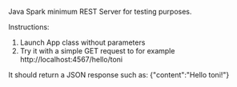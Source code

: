 Java Spark minimum REST Server for testing purposes.

Instructions:
1. Launch App class without parameters
2. Try it with a simple GET request to for example http://localhost:4567/hello/toni

It should return a JSON response such as: {"content":"Hello toni!"}